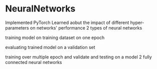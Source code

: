 # NeuralNetworks

Implemented PyTorch
Learned aobut the impact of different hyper-parameters on networks' performance
2 types of neural networks

training model on training dataset on one epoch

evaluating trained model on a validation set

training over multiple epoch and validate and testing on a model
2 fully connected neural networks
